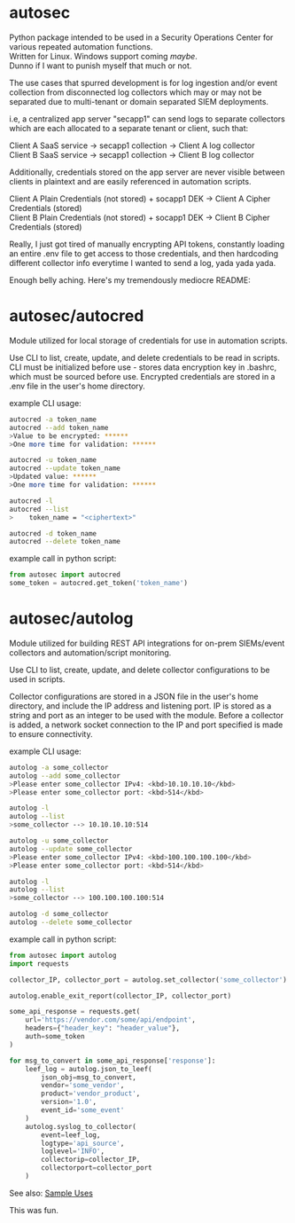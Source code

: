 # autosec
Python package intended to be used in a Security Operations Center for various repeated automation functions. \
Written for Linux. Windows support coming _maybe_. \
Dunno if I want to punish myself that much or not. 

The use cases that spurred development is for log ingestion and/or event collection from disconnected log collectors
which may or may not be separated due to multi-tenant or domain separated SIEM deployments. 

i.e, a centralized app server "secapp1" can send logs to separate collectors which are each allocated to a separate
tenant or client, such that:

Client A SaaS service -> secapp1 collection -> Client A log collector\
Client B SaaS service -> secapp1 collection -> Client B log collector

Additionally, credentials stored on the app server are never visible between clients in plaintext and are easily
referenced in automation scripts.

Client A Plain Credentials (not stored) + socapp1 DEK -> Client A Cipher Credentials (stored)\
Client B Plain Credentials (not stored) + socapp1 DEK -> Client B Cipher Credentials (stored)

Really, I just got tired of manually encrypting API tokens, constantly loading an entire .env file to get access to
those credentials, and then hardcoding different collector info everytime I wanted to send a log, yada yada yada. 

Enough belly aching. Here's my tremendously mediocre README:

# autosec/autocred
Module utilized for local storage of credentials for use in automation scripts.

Use CLI to list, create, update, and delete credentials to be read in scripts. 
CLI must be initialized before use - stores data encryption key in .bashrc, which must be sourced before use.
Encrypted credentials are stored in a .env file in the user's home directory.

example CLI usage:
```bash
autocred -a token_name 
autocred --add token_name
>Value to be encrypted: ******
>One more time for validation: ******

autocred -u token_name
autocred --update token_name
>Updated value: ******
>One more time for validation: ******

autocred -l 
autocred --list
>    token_name = "<ciphertext>"

autocred -d token_name
autocred --delete token_name
```
example call in python script:
```python
from autosec import autocred
some_token = autocred.get_token('token_name')
```
# autosec/autolog
Module utilized for building REST API integrations for on-prem SIEMs/event collectors and automation/script monitoring.

Use CLI to list, create, update, and delete collector configurations to be used in scripts. 

Collector configurations are stored in a JSON file in the user's home directory, and include the IP address and listening port. 
IP is stored as a string and port as an integer to be used with the module. Before a collector is added, a network 
socket connection to the IP and port specified is made to ensure connectivity. 

example CLI usage:
```bash
autolog -a some_collector
autolog --add some_collector
>Please enter some_collector IPv4: <kbd>10.10.10.10</kbd>
>Please enter some_collector port: <kbd>514</kbd>

autolog -l
autolog --list
>some_collector --> 10.10.10.10:514

autolog -u some_collector
autolog --update some_collector
>Please enter some_collector IPv4: <kbd>100.100.100.100</kbd>
>Please enter some_collector port: <kbd>514</kbd>

autolog -l
autolog --list
>some_collector --> 100.100.100.100:514

autolog -d some_collector
autolog --delete some_collector
```

example call in python script:

```python
from autosec import autolog
import requests

collector_IP, collector_port = autolog.set_collector('some_collector')

autolog.enable_exit_report(collector_IP, collector_port)

some_api_response = requests.get(
	url='https://vendor.com/some/api/endpoint',
	headers={"header_key": "header_value"},
	auth=some_token
)

for msg_to_convert in some_api_response['response']:
	leef_log = autolog.json_to_leef(
		json_obj=msg_to_convert,
		vendor='some_vendor',
		product='vendor_product',
		version='1.0',
		event_id='some_event'
	)
	autolog.syslog_to_collector(
		event=leef_log,
		logtype='api_source',
		loglevel='INFO',
		collectorip=collector_IP,
		collectorport=collector_port
	)
```

See also: [Sample Uses](./Sample%20Uses)

This was fun. 
